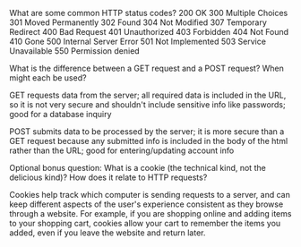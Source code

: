 What are some common HTTP status codes?
200 OK
300 Multiple Choices
301 Moved Permanently
302 Found
304 Not Modified
307 Temporary Redirect
400 Bad Request
401 Unauthorized
403 Forbidden
404 Not Found
410 Gone
500 Internal Server Error
501 Not Implemented
503 Service Unavailable
550 Permission denied

What is the difference between a GET request and a POST request? When might each be used?

GET requests data from the server; all required data is included in the URL, so it is not very secure and shouldn't include sensitive info like passwords; good for a database inquiry

POST submits data to be processed by the server; it is more secure than a GET request because any submitted info is included in the body of the html rather than the URL; good for entering/updating account info

Optional bonus question: What is a cookie (the technical kind, not the delicious kind)? How does it relate to HTTP requests?

Cookies help track which computer is sending requests to a server, and can keep different aspects of the user's experience consistent as they browse through a website. For example, if you are shopping online and adding items to your shopping cart, cookies allow your cart to remember the items you added, even if you leave the website and return later.
